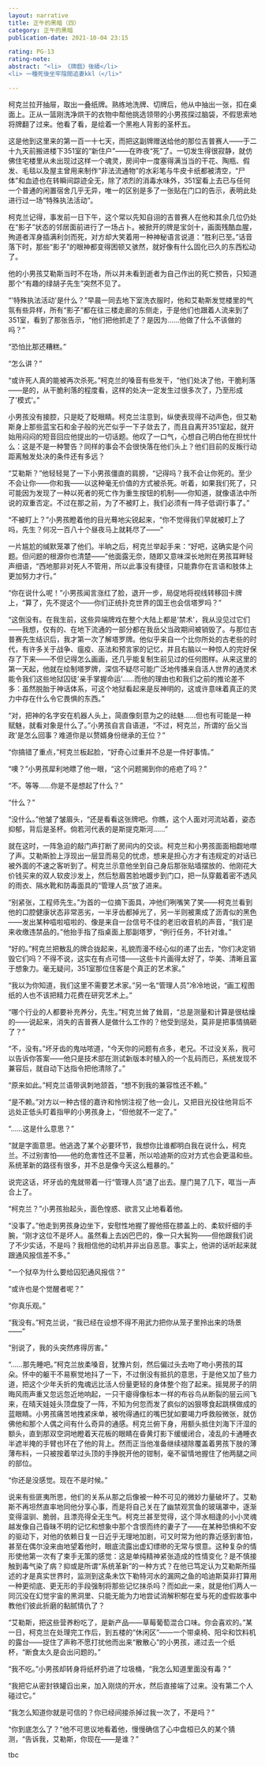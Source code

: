 ```yaml
---
layout: narrative
title: 正午的黑暗（四）
category: 正午的黑暗
publication-date: 2021-10-04 23:15

rating: PG-13
rating-note:
abstract: "<li> 《牌戲》後續</li>
<li> 一種死後坐牢陰間追妻kkl（</li>"

---
```


柯克兰拉开抽屉，取出一叠纸牌。熟练地洗牌、切牌后，他从中抽出一张，扣在桌面上。正从一篮刚洗净烘干的衣物中帮他挑选领带的小男孩探过脑袋，不假思索地将牌翻了过来。他看了看，是绘着一个黑袍人背影的圣杯五。

这是他到这里来的第一百一十七天，而把这副牌赠送给他的那位吉普赛人——于二十九天前搬进楼下351室的“新住户”——在昨夜“死”了。一切发生得很寂静，就仿佛住宅楼里从未出现过这样一个魂灵，房间中一度塞得满当当的干花、陶瓶、假发、毛毯以及屋主曾用来制作“非法流通物”的水彩笔与牛皮卡纸都被清空，“尸体”和血迹也在转瞬间踪迹全无，除了浓烈的消毒水味外，351室看上去已与任何一个普通的闲置宿舍几乎无异，唯一的区别是多了一张贴在门口的告示，表明此处进行过一场“特殊执法活动”。

柯克兰记得，事发前一日下午，这个常以先知自诩的吉普赛人在他和其余几位仍处在“影子”状态的邻居面前进行了一场占卜。被掀开的牌是宝剑十，画面残酷血腥，殉道者浑身插满利剑而死，对方却大笑着用一种神秘语言说道：“胜利已至。”话音落下时，那些“影子”的眼神都变得困顿又骇然，就好像有什么固化已久的东西松动了。

他的小男孩艾勒斯当时不在场，所以并未看到逝者为自己作出的死亡预告，只知道那个“有趣的绿胡子先生”突然不见了。

“'特殊执法活动'是什么？”早晨一同去地下室洗衣服时，他和艾勒斯发觉楼里的气氛有些异样，所有“影子”都在往三楼走廊的东侧走，于是他们也跟着人流来到了351室，看到了那张告示，“他们把他抓走了？是因为……他做了什么不该做的吗？”

“恐怕比那还糟糕。”

“怎么讲？”

“或许死人真的能被再次杀死。”柯克兰的嗓音有些发干，“他们处决了他，干脆利落——是的，从干脆利落的程度看，这样的处决一定发生过很多次了，乃至形成了'模式'。”

小男孩没有接腔，只是眨了眨眼睛。柯克兰注意到，纵使表现得不动声色，但艾勒斯身上那些蓝宝石和金子般的光芒似乎一下子敛去了，而且自离开351室起，就开始用闷闷的短音回应他提出的一切话题。他叹了一口气，心想自己明白他在担忧什么：这是不是一种警告？同样的事会不会很快落在他们头上？他们目前的反叛行动距离触发处决的条件还有多远？

“艾勒斯？”他轻轻晃了一下小男孩僵直的肩膀，“记得吗？我不会让你死的。至少不会让你——你和我——以这种毫无价值的方式被杀死。听着，如果我们死了，只可能因为发现了一种以死者的死亡作为重生按钮的机制——你知道，就像语法中所说的双重否定。不过在那之前，为了不被盯上，我们必须有一阵子低调行事了。”

“不被盯上？”小男孩瞪着他的目光蓦地尖锐起来，“你不觉得我们早就被盯上了吗，先生？何况一百八十个昼夜马上就耗尽了——”

一片尴尬的缄默笼罩了他们。半晌之后，柯克兰举起手来：“好吧，这确实是个问题。但问题的根源你也清楚——”他面露无奈，随即又意味深长地附在男孩耳畔轻声细语，“西地那非对死人不管用，所以此事没有捷径，只能靠你在言语和肢体上更加努力才行。”

“你在说什么呢！”小男孩闻言涨红了脸，退开一步，局促地将视线转移回卡牌上，“算了，先不提这个——你们正统扑克世界的国王也会信塔罗吗？”

“这倒没有。在我生前，这些异端牌戏在整个大陆上都是'禁术'，我从没见过它们——我想，仅有的、在地下流通的一部分都在我岳父当政期间被销毁了。与那位吉普赛先生结识后，我才第一次了解塔罗牌。他似乎来自一个比你所处的古老些的时代，有许多关于战争、瘟疫、巫法和预言家的记忆，并且右脑以一种惊人的完好保存了下来——不但记得怎么画画，还几乎能复制生前见过的任何图样。从来这里的第一天起，他就在绘制塔罗牌，深信不疑尽可能广泛地传播来自活人世界的通灵术能令我们这些地狱囚徒'亲手掌握命运'……而他的理由也和我们之前的推论差不多：虽然脱胎于神话体系，可这个地狱看起来是反神明的，这或许意味着真正的灵力中存在什么令它畏惧的东西。”

“对，把神的名字安在机器人头上，简直像刻意为之的祛魅……但也有可能是一种赋魅，就看对象是什么了。”小男孩自言自语道，“不过，柯克兰，所谓的'岳父当政'是怎么回事？难道你是以赘婿身份继承的王位？”

“你搞错了重点，”柯克兰板起脸，“好奇心过重并不总是一件好事情。”

“噢？”小男孩犀利地瞟了他一眼，“这个问题揭到你的疮疤了吗？”

“不。等等……你是不是想起了什么？”

“什么？”

“没什么。”他皱了皱眉头，“还是看看这张牌吧。你瞧，这个人面对河流站着，姿态抑郁，背后是圣杯。倘若河代表的是斯提克斯河……”

就在这时，一阵急迫的敲门声打断了房间内的交谈。柯克兰和小男孩面面相觑地噤了声。艾勒斯脸上浮现出一层显而易见的忧虑，想来是担心方才有违规定的对话已被外面的不速之客听到了。柯克兰示意他坐到自己身后那张贴墙摆放的、他刚花大价钱买来的双人软皮沙发上，然后愁眉苦脸地踱步到门口，把一队穿戴着密不透风的雨衣、隔水靴和防毒面具的“管理人员”放了进来。

“别紧张，工程师先生。”为首的一位摘下面具，冲他们咧嘴笑了笑——柯克兰看到他的口腔健康状态非常恶劣，一半牙齿都掉光了，另一半则被熏成了沥青似的黑色——发出某种嗞啦嗞啦的、像是来自一台信号不佳的老旧收音机的声音，“我们是来收缴违禁品的。”他抬手指了指桌面上那副塔罗，“例行任务，不针对谁。”

“好的。”柯克兰把散乱的牌合拢起来，礼貌而漫不经心似的递了出去，“你们决定销毁它们吗？不得不说，这实在有点可惜——这些卡片画得太好了，华美、清晰且富于想象力。毫无疑问，351室那位住客是个真正的艺术家。”

“我以为你知道，我们这里不需要艺术家。”另一名“管理人员”冷冷地说，“画工程图纸的人也不该把精力花费在研究艺术上。”

“哪个行业的人都要补充养分，先生。”柯克兰耸了耸肩，“总是测量和计算是很枯燥的——说起来，消失的吉普赛人是做什么工作的？他受到惩处，莫非是把事情搞砸了？”

“不，没有。”坏牙齿的鬼咕哝道，“今天你的问题有点多，老兄。不过没关系，我可以告诉你答案——他只是技术部在测试新版本时植入的一个乱码而已，系统发现不兼容后，就自动下达指令把他清除了。”

“原来如此。”柯克兰语带讽刺地颔首，“想不到我的兼容性还不赖。”

“是不赖。”对方以一种古怪的嘉许和怜悯注视了他一会儿，又把目光投往他背后不远处正低头盯着指甲的小男孩身上，“但他就不一定了。”

“……这是什么意思？”

“就是字面意思。他逃逸了某个必要环节，我想你比谁都明白我在说什么，柯克兰。不过别害怕——他的危害性还不显著，所以哈迪斯的应对方式也会更温和些。系统革新的路径有很多，并不总是像今天这么粗暴的。”

说完这话，坏牙齿的鬼就带着一行“管理人员”退了出去。屋门晃了几下，哐当一声合上了。

“柯克兰？”小男孩抬起头，面色惶惑、欲言又止地看着他。

“没事了。”他走到男孩身边坐下，安慰性地握了握他搭在膝盖上的、柔软纤细的手腕，“刚才这位不是坏人。虽然看上去凶巴巴的，像一只大鬂狗——但他跟我们说了不少实话，不是吗？我相信他的动机并非出自恶意。事实上，他讲的话听起来就跟通风报信差不多。”

“一个狱卒为什么要给囚犯通风报信？”

“或许也是个觉醒者呢？”

“你真乐观。”

“我没有。”柯克兰说，“我已经在设想不得不用武力把你从笼子里拎出来的场景——”

“别说了，我的头突然疼得厉害。”

“……那先睡吧。”柯克兰放柔嗓音，犹豫片刻，然后偏过头去吻了吻小男孩的耳朵。怀中的躯干不易察觉地抖了一下，不过倒没有抵抗的意思，于是他又加了些力道，把这个少年夭折的鬼魂远比活人份量更轻的身体整个抱了起来。摇晃房子的阴晦风雨声重又忽远忽近地响起，一只干瘪得像标本一样的布谷鸟从断裂的层云间飞来，在晴天娃娃头顶盘旋了一阵，不知为何忽而发了疯似的凶狠啄食起跳棋做成的蓝眼睛。小男孩痛苦地拽紧床单，被吮得通红的嘴巴犹如要竭力呼救般微张，就仿佛他和那个人偶之间有什么奇异的通感。柯克兰俯下身，用额头抵住刘海下汗湿的额头，直到那双空洞地瞪着天花板的眼睛在昏黄灯影下缓缓闭合，凌乱的卡通睡衣半遮半掩的手臂也环在了他的背上。然而正当他准备继续褪除覆盖着男孩下肢的薄薄布料，一只被按着举过头顶的手挣脱开他的钳制，毫不留情地握住了他两腿之间的部位。

“你还是没感觉。现在不是时候。”

说来有些匪夷所思，他们的关系从那之后像被一种不可见的微妙力量破坏了。艾勒斯不再坦然直率地同他分享心事，而是将自己关在了幽禁观赏鱼的玻璃罩中，逐渐变得温驯、脆弱，且漂亮得全无生气。柯克兰甚至觉得，这个萍水相逢的小小灵魂越发像自己昏昧不明的记忆和想象中那个含恨而终的妻子了——在某种恐惧和不安的驱动下，对他的依赖日复一日近乎无理地加剧，可又时常为他的靠近感到害怕，甚至在偶尔没来由地望着他时，眼底流露出虚幻缥缈的无常与恨意。这种复杂的情形使他第一次有了束手无策的感觉：这是单纯精神紧张造成的性情变化？是不慎接触到毒气染了病？抑或是所谓“系统革新”的一种方式？在他已笃定认为艾勒斯所描述的才是真实世界时，监测到这条未饮下勒特河水的漏网之鱼的哈迪斯莫非打算用一种更彻底、更无形的手段强制将那些记忆抹杀吗？而如此一来，就是他们两人一同沉没在幻觉宇宙的黑洞里、只能无能为力地尝试消解积郁在爱与死的虚假故事中教他们彼此折磨的黏腻情仇了？

“艾勒斯，把这些营养粉吃了，是新产品——草莓葡萄混合口味。你会喜欢的。”某一日，柯克兰在处理完工作后，到五楼的“休闲区”——一个带桌椅、阳伞和饮料机的露台——捉住了声称不愿打扰他而出来“散散心”的小男孩，递过去一个纸杯，“断食太久是会出问题的。”

“我不吃。”小男孩却转身将纸杯扔进了垃圾桶，“我怎么知道里面没有毒？”

“我把它从密封铁罐舀出来，加入刚烧的开水，然后直接端了过来。没有第二个人碰过它。”

“我怎么知道你就是可信的？你已经间接杀掉过我一次了，不是吗？”

“你到底怎么了？”他不可思议地看着他，慢慢确信了心中盘桓已久的某个猜测，“告诉我，艾勒斯，你现在——是谁？”

tbc
